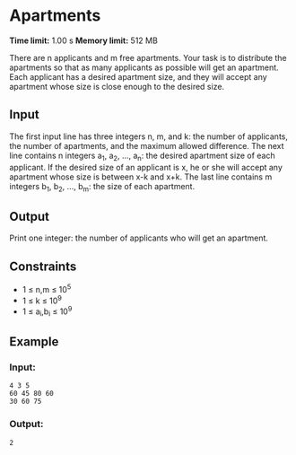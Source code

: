 # Apartments
**Time limit:** 1.00 s **Memory limit:** 512 MB

There are n applicants and m free apartments. Your task is to distribute the apartments so that as many applicants as possible will get an apartment.
Each applicant has a desired apartment size, and they will accept any apartment whose size is close enough to the desired size.

## Input
The first input line has three integers n, m, and k: the number of applicants, the number of apartments, and the maximum allowed difference.
The next line contains n integers a<sub>1</sub>, a<sub>2</sub>, ..., a<sub>n</sub>: the desired apartment size of each applicant. If the desired size of an applicant is x, he or she will accept any apartment whose size is between x-k and x+k.
The last line contains m integers b<sub>1</sub>, b<sub>2</sub>, ..., b<sub>m</sub>: the size of each apartment.

## Output
Print one integer: the number of applicants who will get an apartment.

## Constraints

- 1 &le; n,m &le; 10<sup>5</sup>
-  1 &le; k &le; 10<sup>9</sup>
-  1 &le; a<sub>i</sub>,b<sub>i</sub> &le; 10<sup>9</sup>


## Example
### Input:
```
4 3 5
60 45 80 60
30 60 75
```
### Output:
```
2
```  
